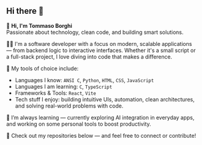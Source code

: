 ## Hi there 👋

🚀 **Hi, I'm Tommaso Borghi**\
Passionate about technology, clean code, and building smart solutions.

👨‍💻 I'm a software developer with a focus on modern, scalable applications — from backend logic to interactive interfaces. Whether it's a small script or a full-stack project, I love diving into code that makes a difference.

🔧 My tools of choice include:

- Languages I know: `ANSI C`, `Python`, `HTML`, `CSS`, `JavaScript`
- Languages I am learning: `C`, `TypeScript`
- Frameworks & Tools: `React`, `Vite`
- Tech stuff I enjoy: building intuitive UIs, automation, clean architectures, and solving real-world problems with code.

🧠 I’m always learning — currently exploring AI integration in everyday apps, and working on some personal tools to boost productivity.

📂 Check out my repositories below — and feel free to connect or contribute!

<!--
**TommasoBorghi29/TommasoBorghi29** is a ✨ _special_ ✨ repository because its `README.md` (this file) appears on your GitHub profile.

Here are some ideas to get you started:

- 🔭 I’m currently working on ...
- 🌱 I’m currently learning ...
- 👯 I’m looking to collaborate on ...
- 🤔 I’m looking for help with ...
- 💬 Ask me about ...
- 📫 How to reach me: ...
- 😄 Pronouns: ...
- ⚡ Fun fact: ...
-->

